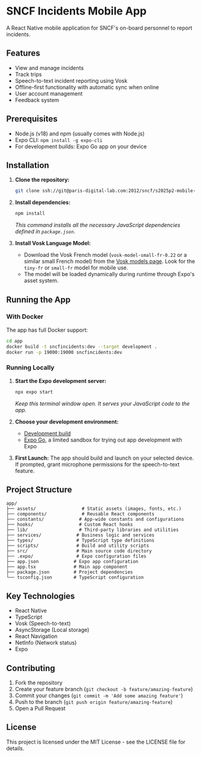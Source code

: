 # SNCF Incidents Mobile App

A React Native mobile application for SNCF's on-board personnel to report incidents.

## Features

- View and manage incidents
- Track trips
- Speech-to-text incident reporting using Vosk
- Offline-first functionality with automatic sync when online
- User account management
- Feedback system

## Prerequisites

- Node.js (v18) and npm (usually comes with Node.js)
- Expo CLI: `npm install -g expo-cli`
- For development builds: Expo Go app on your device

## Installation

1.  **Clone the repository:**
    ```bash
    git clone ssh://git@paris-digital-lab.com:2012/sncf/s2025p2-mobile-app-incidents.git
    ```

2.  **Install dependencies:**
    ```bash
    npm install
    ```
    *This command installs all the necessary JavaScript dependencies defined in `package.json`.*

3.  **Install Vosk Language Model:**
    - Download the Vosk French model (`vosk-model-small-fr-0.22` or a similar small French model) from the [Vosk models page](https://alphacephei.com/vosk/models). Look for the `tiny-fr` or `small-fr` model for mobile use.
    - The model will be loaded dynamically during runtime through Expo's asset system.

## Running the App

### With Docker

The app has full Docker support:
```bash
cd app
docker build -t sncfincidents:dev --target development .
docker run -p 19000:19000 sncfincidents:dev
```

### Running Locally

1.  **Start the Expo development server:**
    ```bash
    npx expo start
    ```
    *Keep this terminal window open. It serves your JavaScript code to the app.*

2.  **Choose your development environment:**
    - [Development build](https://docs.expo.dev/develop/development-builds/introduction/)
    - [Expo Go](https://expo.dev/go), a limited sandbox for trying out app development with Expo

3.  **First Launch:** The app should build and launch on your selected device. If prompted, grant microphone permissions for the speech-to-text feature.

## Project Structure

```
app/
├── assets/                 # Static assets (images, fonts, etc.)
├── components/             # Reusable React components
├── constants/             # App-wide constants and configurations
├── hooks/                 # Custom React hooks
├── lib/                   # Third-party libraries and utilities
├── services/             # Business logic and services
├── types/                # TypeScript type definitions
├── scripts/              # Build and utility scripts
├── src/                  # Main source code directory
├── .expo/                # Expo configuration files
├── app.json             # Expo app configuration
├── app.tsx              # Main app component
├── package.json         # Project dependencies
└── tsconfig.json        # TypeScript configuration
```

## Key Technologies

- React Native
- TypeScript
- Vosk (Speech-to-text)
- AsyncStorage (Local storage)
- React Navigation
- NetInfo (Network status)
- Expo

## Contributing

1. Fork the repository
2. Create your feature branch (`git checkout -b feature/amazing-feature`)
3. Commit your changes (`git commit -m 'Add some amazing feature'`)
4. Push to the branch (`git push origin feature/amazing-feature`)
5. Open a Pull Request

## License

This project is licensed under the MIT License - see the LICENSE file for details.
